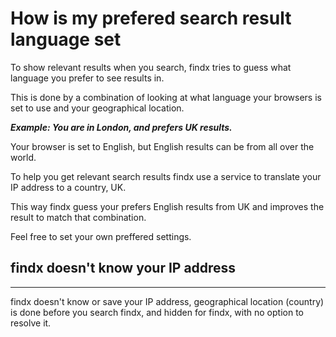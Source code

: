 # How is my prefered search result language set  

To show relevant results when you search, findx tries to guess what language you prefer to see results in. 

This is done by a combination of looking at what language your browsers is set to use and your geographical location.

***Example: You are in London, and prefers UK results.***  

Your browser is set to English, but English results can be from all over the world.   

To help you get relevant search results findx use a service to translate your IP address to a country, UK.  

This way findx guess your prefers English results from UK and improves the result to match that combination.

Feel free to set your own preffered settings. 

## findx doesn't know your IP address  

---  


findx doesn't know or save your IP address, geographical location (country) is done before you search findx, and hidden for findx, with no option to resolve it. 
